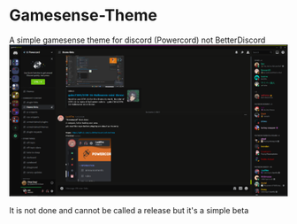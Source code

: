 # Gamesense-Theme
A simple gamesense theme for discord (Powercord) not BetterDiscord
![Preview](Screenshot_1.png)

It is not done and cannot be called a release but it's a simple beta
